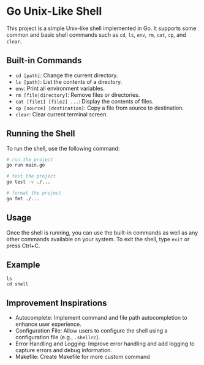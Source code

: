 # Go Unix-Like Shell

This project is a simple Unix-like shell implemented in Go. It supports some common and basic shell commands such as `cd`, `ls`, `env`, `rm`, `cat`, `cp`, and `clear`.

## Built-in Commands

- `cd [path]`: Change the current directory.
- `ls [path]`: List the contents of a directory.
- `env`: Print all environment variables.
- `rm [file|directory]`: Remove files or directories.
- `cat [file1] [file2] ...`: Display the contents of files.
- `cp [source] [destination]`: Copy a file from source to destination.
- `clear`: Clear current terminal screen.

## Running the Shell

To run the shell, use the following command:

```sh
# run the project
go run main.go

# test the project
go test -v ./...

# format the project
go fmt ./...
```

## Usage

Once the shell is running, you can use the built-in commands as well as any other commands available on your system. To exit the shell, type `exit` or press Ctrl+C.

## Example
```she
ls
cd shell
```

## Improvement Inspirations

- Autocomplete: Implement command and file path autocompletion to enhance user experience.
- Configuration File: Allow users to configure the shell using a configuration file (e.g., `.shellrc`).
- Error Handling and Logging: Improve error handling and add logging to capture errors and debug information.
- Makefile: Create Makefile for more custom command